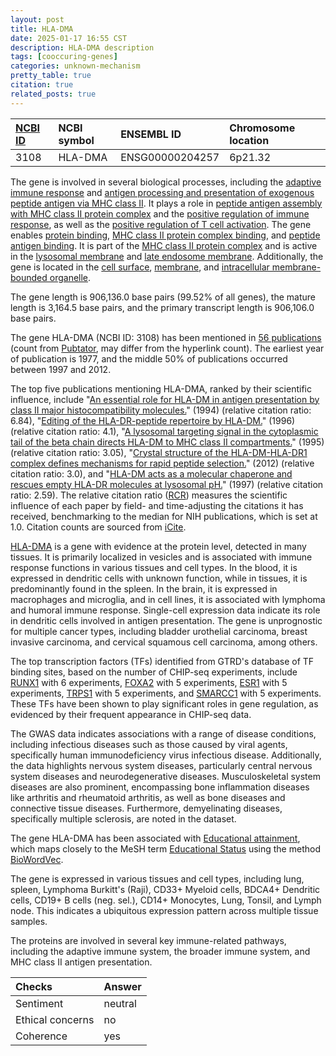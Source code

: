 ```yaml
---
layout: post
title: HLA-DMA
date: 2025-01-17 16:55 CST
description: HLA-DMA description
tags: [cooccuring-genes]
categories: unknown-mechanism
pretty_table: true
citation: true
related_posts: true
---
```




| [NCBI ID](https://www.ncbi.nlm.nih.gov/gene/3108) | NCBI symbol | ENSEMBL ID | Chromosome location |
| :-------- | :------- | :-------- | :------- |
| 3108  | HLA-DMA | ENSG00000204257 | 6p21.32 |



The gene is involved in several biological processes, including the [adaptive immune response](https://amigo.geneontology.org/amigo/term/GO:0002250) and [antigen processing and presentation of exogenous peptide antigen via MHC class II](https://amigo.geneontology.org/amigo/term/GO:0019886). It plays a role in [peptide antigen assembly with MHC class II protein complex](https://amigo.geneontology.org/amigo/term/GO:0002503) and the [positive regulation of immune response](https://amigo.geneontology.org/amigo/term/GO:0050778), as well as the [positive regulation of T cell activation](https://amigo.geneontology.org/amigo/term/GO:0050870). The gene enables [protein binding](https://amigo.geneontology.org/amigo/term/GO:0005515), [MHC class II protein complex binding](https://amigo.geneontology.org/amigo/term/GO:0023026), and [peptide antigen binding](https://amigo.geneontology.org/amigo/term/GO:0042605). It is part of the [MHC class II protein complex](https://amigo.geneontology.org/amigo/term/GO:0042613) and is active in the [lysosomal membrane](https://amigo.geneontology.org/amigo/term/GO:0005765) and [late endosome membrane](https://amigo.geneontology.org/amigo/term/GO:0031902). Additionally, the gene is located in the [cell surface](https://amigo.geneontology.org/amigo/term/GO:0009986), [membrane](https://amigo.geneontology.org/amigo/term/GO:0016020), and [intracellular membrane-bounded organelle](https://amigo.geneontology.org/amigo/term/GO:0043231).


The gene length is 906,136.0 base pairs (99.52% of all genes), the mature length is 3,164.5 base pairs, and the primary transcript length is 906,106.0 base pairs.


The gene HLA-DMA (NCBI ID: 3108) has been mentioned in [56 publications](https://pubmed.ncbi.nlm.nih.gov/?term=%22HLA-DMA%22) (count from [Pubtator](https://academic.oup.com/nar/article/47/W1/W587/5494727), may differ from the hyperlink count). The earliest year of publication is 1977, and the middle 50% of publications occurred between 1997 and 2012.


The top five publications mentioning HLA-DMA, ranked by their scientific influence, include "[An essential role for HLA-DM in antigen presentation by class II major histocompatibility molecules.](https://pubmed.ncbi.nlm.nih.gov/8139689)" (1994) (relative citation ratio: 6.84), "[Editing of the HLA-DR-peptide repertoire by HLA-DM.](https://pubmed.ncbi.nlm.nih.gov/8947036)" (1996) (relative citation ratio: 4.1), "[A lysosomal targeting signal in the cytoplasmic tail of the beta chain directs HLA-DM to MHC class II compartments.](https://pubmed.ncbi.nlm.nih.gov/7593164)" (1995) (relative citation ratio: 3.05), "[Crystal structure of the HLA-DM-HLA-DR1 complex defines mechanisms for rapid peptide selection.](https://pubmed.ncbi.nlm.nih.gov/23260142)" (2012) (relative citation ratio: 3.0), and "[HLA-DM acts as a molecular chaperone and rescues empty HLA-DR molecules at lysosomal pH.](https://pubmed.ncbi.nlm.nih.gov/9075930)" (1997) (relative citation ratio: 2.59). The relative citation ratio ([RCR](https://journals.plos.org/plosbiology/article?id=10.1371/journal.pbio.1002541)) measures the scientific influence of each paper by field- and time-adjusting the citations it has received, benchmarking to the median for NIH publications, which is set at 1.0. Citation counts are sourced from [iCite](https://icite.od.nih.gov).


[HLA-DMA](https://www.proteinatlas.org/ENSG00000204257-HLA-DMA) is a gene with evidence at the protein level, detected in many tissues. It is primarily localized in vesicles and is associated with immune response functions in various tissues and cell types. In the blood, it is expressed in dendritic cells with unknown function, while in tissues, it is predominantly found in the spleen. In the brain, it is expressed in macrophages and microglia, and in cell lines, it is associated with lymphoma and humoral immune response. Single-cell expression data indicate its role in dendritic cells involved in antigen presentation. The gene is unprognostic for multiple cancer types, including bladder urothelial carcinoma, breast invasive carcinoma, and cervical squamous cell carcinoma, among others.


The top transcription factors (TFs) identified from GTRD's database of TF binding sites, based on the number of CHIP-seq experiments, include [RUNX1](https://www.ncbi.nlm.nih.gov/gene/861) with 6 experiments, [FOXA2](https://www.ncbi.nlm.nih.gov/gene/3170) with 5 experiments, [ESR1](https://www.ncbi.nlm.nih.gov/gene/2099) with 5 experiments, [TRPS1](https://www.ncbi.nlm.nih.gov/gene/7227) with 5 experiments, and [SMARCC1](https://www.ncbi.nlm.nih.gov/gene/6599) with 5 experiments. These TFs have been shown to play significant roles in gene regulation, as evidenced by their frequent appearance in CHIP-seq data.



The GWAS data indicates associations with a range of disease conditions, including infectious diseases such as those caused by viral agents, specifically human immunodeficiency virus infectious disease. Additionally, the data highlights nervous system diseases, particularly central nervous system diseases and neurodegenerative diseases. Musculoskeletal system diseases are also prominent, encompassing bone inflammation diseases like arthritis and rheumatoid arthritis, as well as bone diseases and connective tissue diseases. Furthermore, demyelinating diseases, specifically multiple sclerosis, are noted in the dataset.


The gene HLA-DMA has been associated with [Educational attainment](https://pubmed.ncbi.nlm.nih.gov/35361970), which maps closely to the MeSH term [Educational Status](https://meshb.nlm.nih.gov/record/ui?ui=D004522) using the method [BioWordVec](https://www.nature.com/articles/s41597-019-0055-0).


The gene is expressed in various tissues and cell types, including lung, spleen, Lymphoma Burkitt's (Raji), CD33+ Myeloid cells, BDCA4+ Dendritic cells, CD19+ B cells (neg. sel.), CD14+ Monocytes, Lung, Tonsil, and Lymph node. This indicates a ubiquitous expression pattern across multiple tissue samples.


The proteins are involved in several key immune-related pathways, including the adaptive immune system, the broader immune system, and MHC class II antigen presentation.







| Checks    | Answer |
| :-------- | :------- |
| Sentiment  | neutral   |
| Ethical concerns | no     |
| Coherence    | yes    |